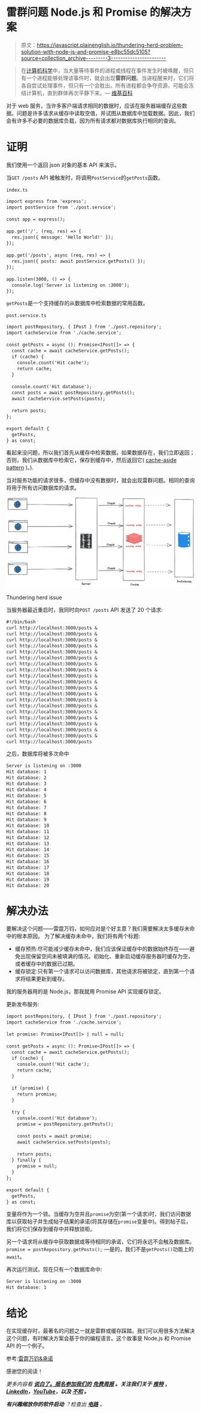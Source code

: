 # 雷群问题 Node.js 和 Promise 的解决方案

> 原文：<https://javascript.plainenglish.io/thundering-herd-problem-solution-with-node-js-and-promise-e8bc55dc5105?source=collection_archive---------3----------------------->

> 在[计算机科学](https://en.wikipedia.org/wiki/Computer_science)中，当大量等待事件的进程或线程在事件发生时被唤醒，但只有一个进程能够处理该事件时，就会出现**雷群问题**。当进程醒来时，它们将各自尝试处理事件，但只有一个会胜出。所有进程都会争夺资源，可能会冻结计算机，直到群体再次平静下来。— [维基百科](https://en.wikipedia.org/wiki/Thundering_herd_problem)

对于 web 服务，当许多客户端请求相同的数据时，应该在服务器端缓存这些数据。问题是许多请求从缓存中读取空值，并试图从数据库中加载数据。因此，我们会有许多不必要的数据库负载，因为所有请求都对数据库执行相同的查询。

# 证明

我们使用一个返回 json 对象的基本 API 来演示。

当`GET /posts` API 被触发时，将调用`PostService`的`getPosts`函数。

`index.ts`

```
import express from 'express';
import postService from './post.service';

const app = express();

app.get('/', (req, res) => {
  res.json({ message: 'Hello World!' });
});

app.get('/posts', async (req, res) => {
  res.json({ posts: await postService.getPosts() });
});

app.listen(3000, () => {
  console.log('Server is listening on :3000');
});
```

`getPosts`是一个支持缓存的从数据库中检索数据的常用函数。

`post.service.ts`

```
import postRepository, { IPost } from './post.repository';
import cacheService from './cache.service';

const getPosts = async (): Promise<IPost[]> => {
  const cache = await cacheService.getPosts();
  if (cache) {
    console.count('Hit cache');
    return cache;
  }

  console.count('Hit database');
  const posts = await postRepository.getPosts();
  await cacheService.setPosts(posts);

  return posts;
};

export default {
  getPosts,
} as const;
```

看起来没问题，所以我们首先从缓存中检索数据。如果数据存在，我们立即返回；否则，我们从数据库中检索它，保存到缓存中，然后返回它( [cache-aside pattern](https://docs.microsoft.com/en-us/azure/architecture/patterns/cache-aside) )。).

当对服务功能的请求很多，但缓存中没有数据时，就会出现雷群问题。相同的查询将用于所有访问数据库的请求。

![](img/65d627cff3af01eacdcf94b5d642207b.png)

Thundering herd issue

当服务器最近重启时，我同时向`POST /posts` API 发送了 20 个请求:

```
#!/bin/bash
curl http://localhost:3000/posts &
curl http://localhost:3000/posts &
curl http://localhost:3000/posts &
curl http://localhost:3000/posts &
curl http://localhost:3000/posts &
curl http://localhost:3000/posts &
curl http://localhost:3000/posts &
curl http://localhost:3000/posts &
curl http://localhost:3000/posts &
curl http://localhost:3000/posts &
curl http://localhost:3000/posts &
curl http://localhost:3000/posts &
curl http://localhost:3000/posts &
curl http://localhost:3000/posts &
curl http://localhost:3000/posts &
curl http://localhost:3000/posts &
curl http://localhost:3000/posts &
curl http://localhost:3000/posts &
curl http://localhost:3000/posts &
curl http://localhost:3000/posts
```

之后，数据库将被多次命中

```
Server is listening on :3000
Hit database: 1
Hit database: 2
Hit database: 3
Hit database: 4
Hit database: 5
Hit database: 6
Hit database: 7
Hit database: 8
Hit database: 9
Hit database: 10
Hit database: 11
Hit database: 12
Hit database: 13
Hit database: 14
Hit database: 15
Hit database: 16
Hit database: 17
Hit database: 18
Hit database: 19
Hit database: 20
```

# 解决办法

要解决这个问题——雷霆万钧，如何应对是个好主意？我们需要解决太多缓存未命中的根本原因。
为了解决缓存未命中，我们将有两个标题:

*   缓存预热:尽可能减少缓存未命中，我们应该保证缓存中的数据始终存在——避免出现保留空间未被填满的情况。初始化、重新启动缓存服务器时缓存为空，或者缓存中的数据已过期。
*   缓存锁定:只有第一个请求可以访问数据库，其他请求将被锁定，直到第一个请求将结果更新到缓存。

我的服务器用的是 Node.js，那我就用 Promise API 实现缓存锁定。

更新发布服务:

```
import postRepository, { IPost } from './post.repository';
import cacheService from './cache.service';

let promise: Promise<IPost[]> | null = null;

const getPosts = async (): Promise<IPost[]> => {
  const cache = await cacheService.getPosts();
  if (cache) {
    console.count('Hit cache');
    return cache;
  }

  if (promise) {
    return promise;
  }

  try {
    console.count('Hit database');
    promise = postRepository.getPosts();

    const posts = await promise;
    await cacheService.setPosts(posts);

    return posts;
  } finally {
    promise = null;
  }
};

export default {
  getPosts,
} as const;
```

变量将作为一个锁。当缓存为空并且`promise`为空(第一个请求)时，我们访问数据库以获取帖子并生成帖子结果的承诺(将其存储在`promise`变量中)。得到帖子后，我们将它们保存到缓存中并释放锁柜。

另一个请求将从缓存中获取数据或等待相同的承诺，它们将永远不会触及数据库。
`promise = postRepository.getPosts();` —是的，我们不是`getPosts()`功能上的`await`。

再次运行测试，现在只有一个数据库命中:

```
Server is listening on :3000
Hit database: 1
```

# 结论

在实现缓存时，最著名的问题之一就是雷群或缓存踩踏。我们可以用很多方法解决这个问题，有时解决方案会基于你的编程语言。这个故事是 Node.js 和 Promise API 的一个例子。

参考:[雷霆万钧&承诺](https://instagram-engineering.com/thundering-herds-promises-82191c8af57d)

感谢您的阅读！

*更多内容看* [***说白了。报名参加我们的***](https://plainenglish.io/) **[***免费周报***](http://newsletter.plainenglish.io/) *。关注我们关于* [***推特***](https://twitter.com/inPlainEngHQ) ，[***LinkedIn***](https://www.linkedin.com/company/inplainenglish/)*，*[***YouTube***](https://www.youtube.com/channel/UCtipWUghju290NWcn8jhyAw)*，以及* [***不和***](https://discord.gg/GtDtUAvyhW) ***。*****

***有兴趣缩放你的软件启动*** *？检查出* [***电路***](https://circuit.ooo?utm=publication-post-cta) *。*